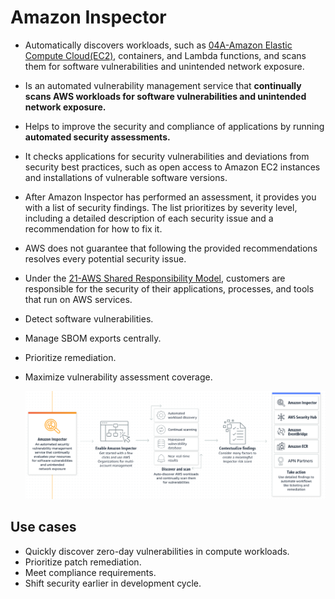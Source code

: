 # Amazon Inspector
- Automatically discovers workloads, such as [04A-Amazon Elastic Compute Cloud(EC2)](AWS/Cloud%20Practitioner%20(CLF-C02)/02-Compute%20in%20the%20Cloud/04A-Amazon%20Elastic%20Compute%20Cloud(EC2).md), containers, and Lambda functions, and scans them for software vulnerabilities and unintended network exposure.
- Is an automated vulnerability management service that **continually scans AWS workloads for software vulnerabilities and unintended network exposure.**
- Helps to improve the security and compliance of applications by running **automated security assessments.**
- It checks applications for security vulnerabilities and deviations from security best practices, such as open access to Amazon EC2 instances and installations of vulnerable software versions.
- After Amazon Inspector has performed an assessment, it provides you with a list of security findings. The list prioritizes by severity level, including a detailed description of each security issue and a recommendation for how to fix it.
- AWS does not guarantee that following the provided recommendations resolves every potential security issue.
- Under the [21-AWS Shared Responsibility Model](AWS/Cloud%20Practitioner%20(CLF-C02)/06-Security/21-AWS%20Shared%20Responsibility%20Model.md), customers are responsible for the security of their applications, processes, and tools that run on AWS services.
- Detect software vulnerabilities.
- Manage SBOM exports centrally.
- Prioritize remediation.
- Maximize vulnerability assessment coverage.

	![](../img/inspector.png)

## Use cases
- Quickly discover zero-day vulnerabilities in compute workloads.
- Prioritize patch remediation.
- Meet compliance requirements.
- Shift security earlier in development cycle.

